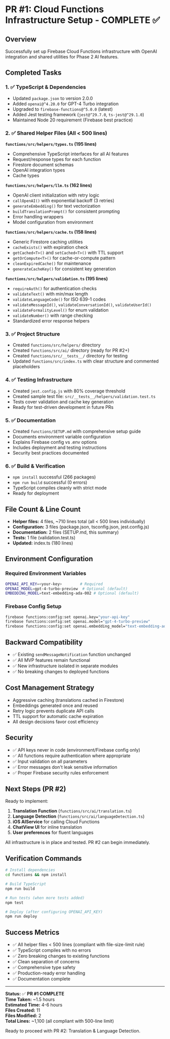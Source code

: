 # PR #1: Cloud Functions Infrastructure Setup - COMPLETE ✅

## Overview
Successfully set up Firebase Cloud Functions infrastructure with OpenAI integration and shared utilities for Phase 2 AI features.

## Completed Tasks

### 1. ✅ TypeScript & Dependencies
- Updated `package.json` to version 2.0.0
- Added `openai@^4.20.0` for GPT-4 Turbo integration
- Upgraded to `firebase-functions@^5.0.0` (latest)
- Added Jest testing framework (`jest@^29.7.0`, `ts-jest@^29.1.0`)
- Maintained Node 20 requirement (Firebase best practice)

### 2. ✅ Shared Helper Files (All < 500 lines)

**`functions/src/helpers/types.ts` (195 lines)**
- Comprehensive TypeScript interfaces for all AI features
- Request/response types for each function
- Firestore document schemas
- OpenAI integration types
- Cache types

**`functions/src/helpers/llm.ts` (162 lines)**
- OpenAI client initialization with retry logic
- `callOpenAI()` with exponential backoff (3 retries)
- `generateEmbedding()` for text vectorization
- `buildTranslationPrompt()` for consistent prompting
- Error handling wrappers
- Model configuration from environment

**`functions/src/helpers/cache.ts` (158 lines)**
- Generic Firestore caching utilities
- `cacheExists()` with expiration check
- `getCached<T>()` and `setCached<T>()` with TTL support
- `getOrCompute<T>()` for cache-or-compute pattern
- `cleanExpiredCache()` for maintenance
- `generateCacheKey()` for consistent key generation

**`functions/src/helpers/validation.ts` (195 lines)**
- `requireAuth()` for authentication checks
- `validateText()` with min/max length
- `validateLanguageCode()` for ISO 639-1 codes
- `validateMessageId()`, `validateConversationId()`, `validateUserId()`
- `validateFormalityLevel()` for enum validation
- `validateNumber()` with range checking
- Standardized error response helpers

### 3. ✅ Project Structure
- Created `functions/src/helpers/` directory
- Created `functions/src/ai/` directory (ready for PR #2+)
- Created `functions/src/__tests__/` directory for testing
- Updated `functions/src/index.ts` with clear structure and commented placeholders

### 4. ✅ Testing Infrastructure
- Created `jest.config.js` with 80% coverage threshold
- Created sample test file: `src/__tests__/helpers/validation.test.ts`
- Tests cover validation and cache key generation
- Ready for test-driven development in future PRs

### 5. ✅ Documentation
- Created `functions/SETUP.md` with comprehensive setup guide
- Documents environment variable configuration
- Explains Firebase config vs .env options
- Includes deployment and testing instructions
- Security best practices documented

### 6. ✅ Build & Verification
- `npm install` successful (266 packages)
- `npm run build` successful (0 errors)
- TypeScript compiles cleanly with strict mode
- Ready for deployment

## File Count & Line Count
- **Helper files:** 4 files, ~710 lines total (all < 500 lines individually)
- **Configuration:** 3 files (package.json, tsconfig.json, jest.config.js)
- **Documentation:** 2 files (SETUP.md, this summary)
- **Tests:** 1 file (validation.test.ts)
- **Updated:** index.ts (180 lines)

## Environment Configuration

### Required Environment Variables
```bash
OPENAI_API_KEY=<your-key>        # Required
OPENAI_MODEL=gpt-4-turbo-preview  # Optional (default)
EMBEDDING_MODEL=text-embedding-ada-002 # Optional (default)
```

### Firebase Config Setup
```bash
firebase functions:config:set openai.key="your-api-key"
firebase functions:config:set openai.model="gpt-4-turbo-preview"
firebase functions:config:set openai.embedding_model="text-embedding-ada-002"
```

## Backward Compatibility
- ✅ Existing `sendMessageNotification` function unchanged
- ✅ All MVP features remain functional
- ✅ New infrastructure isolated in separate modules
- ✅ No breaking changes to deployed functions

## Cost Management Strategy
- Aggressive caching (translations cached in Firestore)
- Embeddings generated once and reused
- Retry logic prevents duplicate API calls
- TTL support for automatic cache expiration
- All design decisions favor cost efficiency

## Security
- ✅ API keys never in code (environment/Firebase config only)
- ✅ All functions require authentication where appropriate
- ✅ Input validation on all parameters
- ✅ Error messages don't leak sensitive information
- ✅ Proper Firebase security rules enforcement

## Next Steps (PR #2)

Ready to implement:
1. **Translation Function** (`functions/src/ai/translation.ts`)
2. **Language Detection** (`functions/src/ai/languageDetection.ts`)
3. **iOS AIService** for calling Cloud Functions
4. **ChatView UI** for inline translation
5. **User preferences** for fluent languages

All infrastructure is in place and tested. PR #2 can begin immediately.

## Verification Commands

```bash
# Install dependencies
cd functions && npm install

# Build TypeScript
npm run build

# Run tests (when more tests added)
npm test

# Deploy (after configuring OPENAI_API_KEY)
npm run deploy
```

## Success Metrics
- ✅ All helper files < 500 lines (compliant with file-size-limit rule)
- ✅ TypeScript compiles with no errors
- ✅ Zero breaking changes to existing functions
- ✅ Clean separation of concerns
- ✅ Comprehensive type safety
- ✅ Production-ready error handling
- ✅ Documentation complete

---

**Status:** ✅ **PR #1 COMPLETE**  
**Time Taken:** ~1.5 hours  
**Estimated Time:** 4-6 hours  
**Files Created:** 11  
**Files Modified:** 2  
**Total Lines:** ~1,100 (all compliant with 500-line limit)

Ready to proceed with PR #2: Translation & Language Detection.

